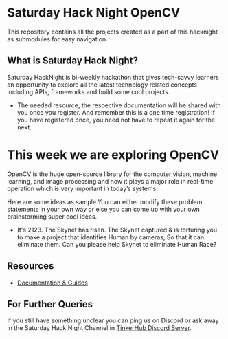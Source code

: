 # Saturday Hack Night OpenCV

This repository contains all the projects created as a part of this hacknight as submodules for easy navigation.

## What is Saturday Hack Night?

Saturday HackNight is bi-weekly hackathon that gives tech-savvy learners an opportunity to explore all the latest technology related concepts including APIs, frameworks and build some cool projects.
* The needed resource, the respective documentation will be shared with you once you register. And remember this is a one time registration! If you have registered once, you need not have to repeat it again for the next.
# This week we are exploring OpenCV

OpenCV is the huge open-source library for the computer vision, machine learning, and image processing and now it plays a major role in real-time operation which is very important in today’s systems.

Here are some ideas as sample.You can either modify these problem statements in your own way or else you can come up with your own brainstorming super cool ideas.

- It's 2123. The Skynet has risen. The Skynet captured & is torturing you to make a project that identifies Human by cameras, So that it can eliminate them. Can you please help Skynet to eliminate Human Race?

## Resources
- [Documentation & Guides](https://docs.opencv.org/4.6.0/index.html)

## For Further Queries

If you still have something unclear you can ping us on Discord or ask away in the Saturday Hack Night Channel in [TinkerHub Discord Server](https://join.tinkerhub.org).
